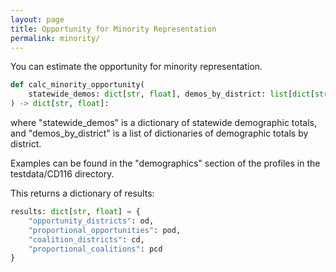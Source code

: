 ```yaml
---
layout: page
title: Opportunity for Minority Representation
permalink: minority/
---
```


You can estimate the opportunity for minority representation.

```python
def calc_minority_opportunity(
    statewide_demos: dict[str, float], demos_by_district: list[dict[str, float]]
) -> dict[str, float]:
```

where "statewide_demos" is a dictionary of statewide demographic totals, and
"demos_by_district" is a list of dictionaries of demographic totals by district.

Examples can be found in the "demographics" section of the profiles in the testdata/CD116 directory.

This returns a dictionary of results:

```python
results: dict[str, float] = {
    "opportunity_districts": od,
    "proportional_opportunities": pod,
    "coalition_districts": cd,
    "proportional_coalitions": pcd
}
```